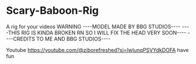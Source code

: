 # Scary-Baboon-Rig
A rig for your videos 
WARNING
----MODEL MADE BY BBG STUDIOS----
----THIS RIG IS KINDA BROKEN RN SO I WILL FIX THE HEAD VERY SOON----
----CREDITS TO ME AND BBG STUDIOS----

Youtube
https://youtube.com/@ziborefreshed?si=lwlunqPSVYdkDOFA
have fun
